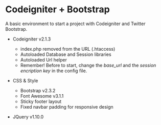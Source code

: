 Codeigniter + Bootstrap
=======================

A basic environment to start a project with Codeigniter and Twitter Bootstrap.

- Codeigniter v2.1.3
  - index.php removed from the URL (.htaccess)
  - Autoloaded Database and Session libraries
  - Autoloaded Url helper
  - Remember! Before to start, change the <em>base_url</em> and the <em>session encription key</em> in the config file.

- CSS & Style
  - Bootstrap v2.3.2
  - Font Awesome v3.1.1
  - Sticky footer layout
  - Fixed navbar padding for responsive design

- JQuery v1.10.0

